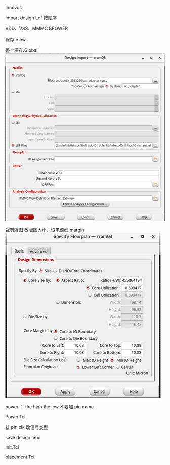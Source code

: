 Innovus

Import design Lef 按顺序

VDD、VSS、MMMC BROWER

保存.View

整个保存.Global
![](https://raw.githubusercontent.com/acdefg/cdn/main/obsidian/20230920145143.png)


裁剪版图
改版图大小、设电源线 margin
![](https://raw.githubusercontent.com/acdefg/cdn/main/obsidian/20230920145211.png)

power ：
the high the low 不要加 pin name

Power.Tcl

排 pin
clk 改信号类型

save design  .enc

Init.Tcl

placement.Tcl


